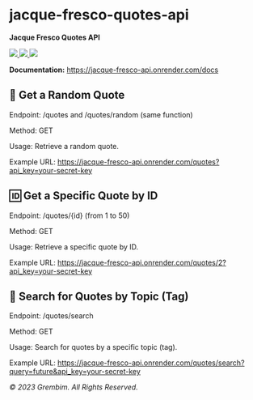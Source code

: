 # jacque-fresco-quotes-api
**Jacque Fresco Quotes API**

<a href="https://github.com/silvermete0r/jacque-fresco-quotes-api">
    <img src="https://img.shields.io/github/stars/silvermete0r/jacque-fresco-quotes-api?style=social">
</a> 
<a href="https://github.com/silvermete0r/jacque-fresco-quotes-api">
    <img src="https://img.shields.io/github/forks/silvermete0r/jacque-fresco-quotes-api?style=plastic">
</a> 
<a href="https://github.com/silvermete0r/jacque-fresco-quotes-api">
    <img src="https://img.shields.io/github/license/silvermete0r/jacque-fresco-quotes-api?style=plastic">
</a>

**Documentation:** https://jacque-fresco-api.onrender.com/docs

## 🎲 Get a Random Quote
Endpoint: /quotes and /quotes/random (same function)

Method: GET

Usage: Retrieve a random quote.

Example URL: https://jacque-fresco-api.onrender.com/quotes?api_key=your-secret-key

## 🆔 Get a Specific Quote by ID
Endpoint: /quotes/{id} (from 1 to 50)

Method: GET

Usage: Retrieve a specific quote by ID.

Example URL: https://jacque-fresco-api.onrender.com/quotes/2?api_key=your-secret-key

## 🔎 Search for Quotes by Topic (Tag)
Endpoint: /quotes/search

Method: GET

Usage: Search for quotes by a specific topic (tag).

Example URL: https://jacque-fresco-api.onrender.com/quotes/search?query=future&api_key=your-secret-key


*© 2023 Grembim. All Rights Reserved.*
